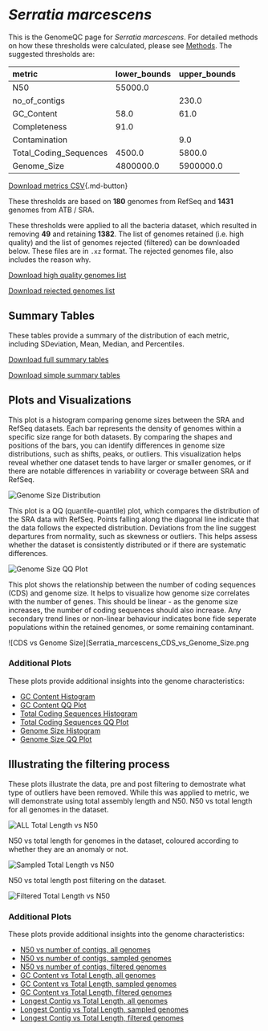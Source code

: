 # *Serratia marcescens*

This is the GenomeQC page for *Serratia marcescens*. For detailed methods on how these thresholds were calculated, please see [Methods](../../methods.md).
The suggested thresholds are: 

| metric                 | lower_bounds   | upper_bounds   |
|:-----------------------|:---------------|:---------------|
| N50                    | 55000.0        |                |
| no_of_contigs          |                | 230.0          |
| GC_Content             | 58.0           | 61.0           |
| Completeness           | 91.0           |                |
| Contamination          |                | 9.0            |
| Total_Coding_Sequences | 4500.0         | 5800.0         |
| Genome_Size            | 4800000.0      | 5900000.0      |

[Download metrics CSV](Serratia_marcescens_metrics.csv){.md-button}


These thresholds are based on **180** genomes from RefSeq and **1431** genomes from ATB / SRA.

These thresholds were applied to all the bacteria dataset, which resulted in removing **49** and retaining **1382**.
The list of genomes retained (i.e. high quality) and the list of genomes rejected (filtered) can be downloaded below. These files are in `.xz` format. The rejected genomes file, also includes the reason why.

[Download high quality genomes list](Serratia_marcescens_high_quality_genomes.csv.xz)


[Download rejected genomes list](Serratia_marcescens_filtered_out_genomes.csv.xz)



## Summary Tables
These tables provide a summary of the distribution of each metric, including SDeviation, Mean, Median, and Percentiles.

[Download full summary tables](summary.csv)

[Download simple summary tables](selected_summary.csv)

## Plots and Visualizations

This plot is a histogram comparing genome sizes between the SRA and RefSeq datasets. Each bar represents the density of genomes within a specific size range for both datasets. By comparing the shapes and positions of the bars, you can identify differences in genome size distributions, such as shifts, peaks, or outliers. This visualization helps reveal whether one dataset tends to have larger or smaller genomes, or if there are notable differences in variability or coverage between SRA and RefSeq.

![Genome Size Distribution](Genome_Size_refseq_histogram_kde.png)

This plot is a QQ (quantile-quantile) plot, which compares the distribution of the SRA data with RefSeq. Points falling along the diagonal line indicate that the data follows the expected distribution. Deviations from the line suggest departures from normality, such as skewness or outliers. This helps assess whether the dataset is consistently distributed or if there are systematic differences.

![Genome Size QQ Plot](Genome_Size_refseq_qqplot.png)

This plot shows the relationship between the number of coding sequences (CDS) and genome size. It helps to visualize how genome size correlates with the number of genes. This should be linear - as the genome size increases, the number of coding sequences should also increase. Any secondary trend lines or non-linear behaviour indicates bone fide seperate populations within the retained genomes, or some remaining contaminant. 

![CDS vs Genome Size](Serratia_marcescens_CDS_vs_Genome_Size.png

### Additional Plots

These plots provide additional insights into the genome characteristics:

- [GC Content Histogram](GC_Content_refseq_histogram_kde.png)
- [GC Content QQ Plot](GC_Content_refseq_qqplot.png)
- [Total Coding Sequences Histogram](Total_Coding_Sequences_refseq_histogram_kde.png)
- [Total Coding Sequences QQ Plot](Total_Coding_Sequences_refseq_qqplot.png)
- [Genome Size Histogram](Genome_Size_refseq_histogram_kde.png)
- [Genome Size QQ Plot](Genome_Size_refseq_qqplot.png)
## Illustrating the filtering process
These plots illustrate the data, pre and post filtering to demostrate what type of outliers have been removed. While this was applied to metric, we will demonstrate using total assembly length and N50.
N50 vs total length for all genomes in the dataset.

![ALL Total Length vs N50](Serratia_marcescens_all_total_length_N50.png)

N50 vs total length for genomes in the dataset, coloured according to whether they are an anomaly or not.

![Sampled Total Length vs N50](Serratia_marcescens_sample_total_length_N50.png)

N50 vs total length post filtering on the dataset.

![Filtered Total Length vs N50](Serratia_marcescens_filt_total_length_N50.png)

### Additional Plots

These plots provide additional insights into the genome characteristics:

- [N50 vs number of contigs, all genomes](Serratia_marcescens_all_N50_number.png)
- [N50 vs number of contigs, sampled genomes](Serratia_marcescens_sample_N50_number.png)
- [N50 vs number of contigs, filtered genomes](Serratia_marcescens_filt_N50_number.png)
- [GC Content vs Total Length, all genomes](Serratia_marcescens_all_total_length_GC_Content.png)
- [GC Content vs Total Length, sampled genomes](Serratia_marcescens_sample_total_length_GC_Content.png)
- [GC Content vs Total Length, filtered genomes](Serratia_marcescens_filt_total_length_GC_Content.png)
- [Longest Contig vs Total Length, all genomes](Serratia_marcescens_all_total_length_longest.png)
- [Longest Contig vs Total Length, sampled genomes](Serratia_marcescens_sample_total_length_longest.png)
- [Longest Contig vs Total Length, filtered genomes](Serratia_marcescens_filt_total_length_longest.png)
